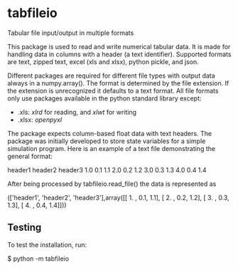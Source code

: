 # tabfileio

Tabular file input/output in multiple formats

This package is used to read and write numerical tabular data. It is made for handling data in columns with a header (a text identifier). Supported formats are text, zipped text, excel (xls and xlsx), python pickle, and json.

Different packages are required for different file types with output data always in a numpy.array(). The format is determined by the file extension. If the extension is unrecognized it defaults to a text format. All file formats only use packages available in the python standard library except:

* .xls: *xlrd* for reading, and *xlwt* for writing
* .xlsx: *openpyxl*

The package expects column-based float data with text headers. The package was initially developed to store state variables for a simple simulation program. Here is an example of a text file demonstrating the general format:

   header1  header2  header3
       1.0      0.1      1.1
       2.0      0.2      1.2
       3.0      0.3      1.3
       4.0      0.4      1.4

After being processed by tabfileio.read_file() the data is represented as

(['header1', 'header2', 'header3'],array([[ 1. ,  0.1,  1.1],
                                          [ 2. ,  0.2,  1.2],
                                          [ 3. ,  0.3,  1.3],
                                          [ 4. ,  0.4,  1.4]]))

## Testing

To test the installation, run:

$ python -m tabfileio
